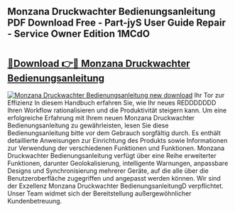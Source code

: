 ## Monzana Druckwachter Bedienungsanleitung PDF Download Free - Part-jyS User Guide Repair - Service Owner Edition 1MCdO

# <h2><a href="http://df2axc.blite.top/?on=Monzana+Druckwachter+Bedienungsanleitung">🔗Download 👉🔴 Monzana Druckwachter Bedienungsanleitung</a></h2>

[![Monzana Druckwachter Bedienungsanleitung new download](https://i.imgur.com/lujVjoI.png)](http://df2axc.blite.top/?on=Monzana+Druckwachter+Bedienungsanleitung)
Ihr Tor zur Effizienz In diesem Handbuch erfahren Sie, wie Ihr neues REDDDDDDD Ihren Workflow rationalisieren und die Produktivität steigern kann. Um eine erfolgreiche Erfahrung mit Ihrem neuen Monzana Druckwachter Bedienungsanleitung zu gewährleisten, lesen Sie diese Bedienungsanleitung bitte vor dem Gebrauch sorgfältig durch. Es enthält detaillierte Anweisungen zur Einrichtung des Produkts sowie Informationen zur Verwendung der verschiedenen Funktionen und Funktionen. Monzana Druckwachter Bedienungsanleitung verfügt über eine Reihe erweiterter Funktionen, darunter Geolokalisierung, intelligente Warnungen, anpassbare Designs und Synchronisierung mehrerer Geräte, auf die alle über die Benutzeroberfläche zugegriffen und angepasst werden können. Wir sind der Exzellenz Monzana Druckwachter BedienungsanleitungD verpflichtet. Unser Team widmet sich der Bereitstellung außergewöhnlicher Kundenbetreuung.
